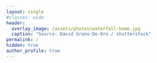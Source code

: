 ```yaml
---
layout: single
#classes: wide
header:
  overlay_image: /assets/photos/waterfall-home.jpg
  caption: "Source: David Grano-De-Oro / shutterstock"
permalink: /
hidden: true
author_profile: true
---
```

